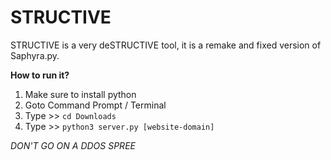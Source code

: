 # STRUCTIVE
STRUCTIVE is a very deSTRUCTIVE tool, it is a remake and fixed version of Saphyra.py.

**How to run it?**
1. Make sure to install python
2. Goto Command Prompt / Terminal
3. Type >> `cd Downloads`
4. Type >> `python3 server.py [website-domain]`

*DON'T GO ON A DDOS SPREE*
